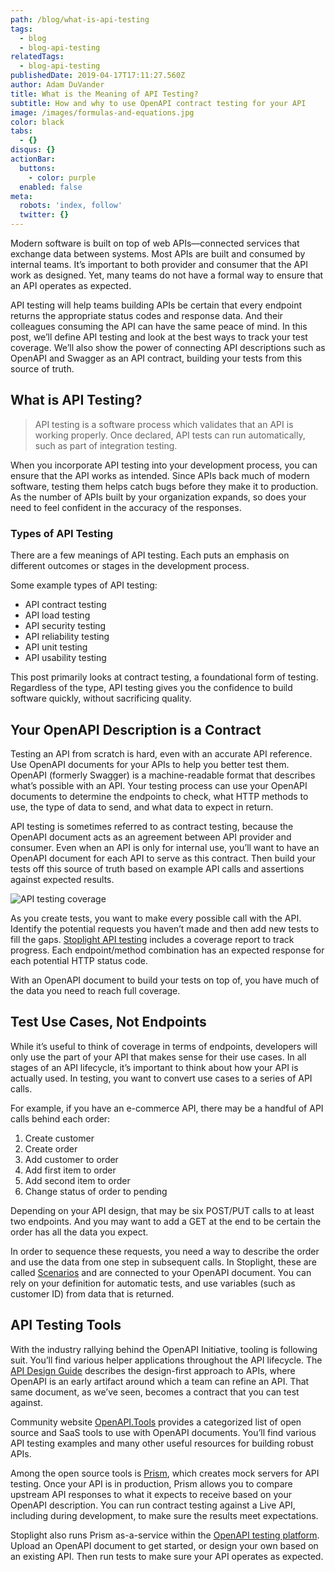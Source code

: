 ```yaml
---
path: /blog/what-is-api-testing
tags:
  - blog
  - blog-api-testing
relatedTags:
  - blog-api-testing
publishedDate: 2019-04-17T17:11:27.560Z
author: Adam DuVander
title: What is the Meaning of API Testing?
subtitle: How and why to use OpenAPI contract testing for your API
image: /images/formulas-and-equations.jpg
color: black
tabs:
  - {}
disqus: {}
actionBar:
  buttons:
    - color: purple
  enabled: false
meta:
  robots: 'index, follow'
  twitter: {}
---
```

Modern software is built on top of web APIs—connected services that exchange data between systems. Most APIs are built and consumed by internal teams. It’s important to both provider and consumer that the API work as designed. Yet, many teams do not have a formal way to ensure that an API operates as expected.

API testing will help teams building APIs be certain that every endpoint returns the appropriate status codes and response data. And their colleagues consuming the API can have the same peace of mind. In this post, we’ll define API testing and look at the best ways to track your test coverage. We’ll also show the power of connecting API descriptions such as OpenAPI and Swagger as an API contract, building your tests from this source of truth.

## What is API Testing?

> API testing is a software process which validates that an API is working properly. Once declared, API tests can run automatically, such as part of integration testing.

When you incorporate API testing into your development process, you can ensure that the API works as intended. Since APIs back much of modern software, testing them helps catch bugs before they make it to production. As the number of APIs built by your organization expands, so does your need to feel confident in the accuracy of the responses.

### Types of API Testing

There are a few meanings of API testing. Each puts an emphasis on different outcomes or stages in the development process.

Some example types of API testing:

* API contract testing
* API load testing
* API security testing
* API reliability testing
* API unit testing
* API usability testing

This post primarily looks at contract testing, a foundational form of testing. Regardless of the type, API testing gives you the confidence to build software quickly, without sacrificing quality.

## Your OpenAPI Description is a Contract

Testing an API from scratch is hard, even with an accurate API reference. Use OpenAPI documents for your APIs to help you better test them. OpenAPI (formerly Swagger) is a machine-readable format that describes what’s possible with an API. Your testing process can use your OpenAPI documents to determine the endpoints to check, what HTTP methods to use, the type of data to send, and what data to expect in return.

API testing is sometimes referred to as contract testing, because the OpenAPI document acts as an agreement between API provider and consumer. Even when an API is only for internal use, you’ll want to have an OpenAPI document for each API to serve as this contract. Then build your tests off this source of truth based on example API calls and assertions against expected results.

![API testing coverage](/images/testing_reporting.png)

As you create tests, you want to make every possible call with the API. Identify the potential requests you haven’t made and then add new tests to fill the gaps. [Stoplight API testing](https://stoplight.io/testing/) includes a coverage report to track progress. Each endpoint/method combination has an expected response for each potential HTTP status code.

With an OpenAPI document to build your tests on top of, you have much of the data you need to reach full coverage.

## Test Use Cases, Not Endpoints

While it’s useful to think of coverage in terms of endpoints, developers will only use the part of your API that makes sense for their use cases. In all stages of an API lifecycle, it’s important to think about how your API is actually used. In testing, you want to convert use cases to a series of API calls.

For example, if you have an e-commerce API, there may be a handful of API calls behind each order:

1. Create customer
2. Create order
3. Add customer to order
4. Add first item to order
5. Add second item to order
6. Change status of order to pending

Depending on your API design, that may be six POST/PUT calls to at least two endpoints. And you may want to add a GET at the end to be certain the order has all the data you expect.

In order to sequence these requests, you need a way to describe the order and use the data from one step in subsequent calls. In Stoplight, these are called [Scenarios](https://docs.stoplight.io/testing/leveraging-openapi/contract-testing) and are connected to your OpenAPI document. You can rely on your definition for automatic tests, and use variables (such as customer ID) from data that is returned.

## API Testing Tools

With the industry rallying behind the OpenAPI Initiative, tooling is following suit. You’ll find various helper applications throughout the API lifecycle. The [API Design Guide](https://stoplight.io/api-design-guide/basics/) describes the design-first approach to APIs, where OpenAPI is an early artifact around which a team can refine an API. That same document, as we’ve seen, becomes a contract that you can test against.

Community website [OpenAPI.Tools](https://openapi.tools/) provides a categorized list of open source and SaaS tools to use with OpenAPI documents. You’ll find various API testing examples and many other useful resources for building robust APIs.

Among the open source tools is [Prism](https://github.com/stoplightio/prism), which creates mock servers for API testing. Once your API is in production, Prism allows you to compare upstream API responses to what it expects to receive based on your OpenAPI description. You can run contract testing against a Live API, including during development, to make sure the results meet expectations.

Stoplight also runs Prism as-a-service within the [OpenAPI testing platform](https://stoplight.io/testing/). Upload an OpenAPI document to get started, or design your own based on an existing API. Then run tests to make sure your API operates as expected.
